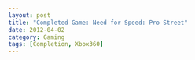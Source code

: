```yaml
---
layout: post
title: "Completed Game: Need for Speed: Pro Street"
date: 2012-04-02
category: Gaming
tags: [Completion, Xbox360]
---
```

